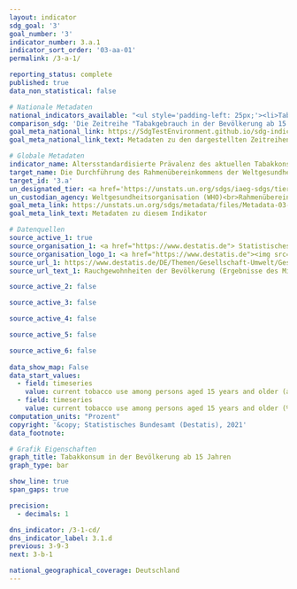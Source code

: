 ```yaml
---
layout: indicator    
sdg_goal: '3'    
goal_number: '3'    
indicator_number: 3.a.1    
indicator_sort_order: '03-aa-01'    
permalink: /3-a-1/    

reporting_status: complete    
published: true    
data_non_statistical: false    

# Nationale Metadaten    
national_indicators_available: "<ul style='padding-left: 25px;'><li>Tabakkonsum in der Bevölkerung ab 15 Jahren</li> <li> Tabakkonsum in der Bevölkerung ab 15 Jahren (altersstandardisiert auf die WHO-Standardbevölkerung)</li></ul>"    
comparison_sdg: 'Die Zeitreihe "Tabakgebrauch in der Bevölkerung ab 15 Jahren (altersstandardisiert nach der WHO Standard Population)" entspricht den globalen Metadaten. Die Zeitreihe "Tabakgebrauch in der Bevölkerung ab 15 Jahren" bietet zusätzliche Informationen.'    
goal_meta_national_link: https://SdgTestEnvironment.github.io/sdg-indicators/public/MetaDe/3.a.1.pdf    
goal_meta_national_link_text: Metadaten zu den dargestellten Zeitreihen    

# Globale Metadaten    
indicator_name: Altersstandardisierte Prävalenz des aktuellen Tabakkonsums bei Personen im Alter von 15 Jahren und älter    
target_name: Die Durchführung des Rahmenübereinkommens der Weltgesundheitsorganisation zur Eindämmung des Tabakgebrauchs in allen Ländern in geeigneter Weise stärken    
target_id: '3.a'    
un_designated_tier: <a href='https://unstats.un.org/sdgs/iaeg-sdgs/tier-classification/' title='Klicken Sie hier um weitere Informationen zur UN-Tier-Klassifikation zu erhalten.'  target='_blank'>Tier I</a>    
un_custodian_agency: Weltgesundheitsorganisation (WHO)<br>Rahmenübereinkommen der WHO zur Eindämmung des Tabakgebrauchs (WHO FCTC)    
goal_meta_link: https://unstats.un.org/sdgs/metadata/files/Metadata-03-0a-01.pdf    
goal_meta_link_text: Metadaten zu diesem Indikator        

# Datenquellen
source_active_1: true
source_organisation_1: <a href="https://www.destatis.de"> Statistisches Bundesamt (Destatis) </a>
source_organisation_logo_1: <a href="https://www.destatis.de"><img src="https://g205sdgs.github.io/sdg-indicators/public/OrgImgDe/destatis.png" alt="Logo destatis" style="height:60px; width:148px"/></a>
source_url_1: https://www.destatis.de/DE/Themen/Gesellschaft-Umwelt/Gesundheit/Gesundheitszustand-Relevantes-Verhalten/Tabellen/liste-rauchverhalten.html
source_url_text_1: Rauchgewohnheiten der Bevölkerung (Ergebnisse des Mikrozensus)

source_active_2: false

source_active_3: false

source_active_4: false

source_active_5: false

source_active_6: false
    
data_show_map: False    
data_start_values: 
  - field: timeseries
    value: current tobacco use among persons aged 15 years and older (age-standardised to who standard population) (%)
  - field: timeseries
    value: current tobacco use among persons aged 15 years and older (%)    
computation_units: "Prozent"    
copyright: '&copy; Statistisches Bundesamt (Destatis), 2021'    
data_footnote:     

# Grafik Eigenschaften    
graph_title: Tabakkonsum in der Bevölkerung ab 15 Jahren    
graph_type: bar    

show_line: true
span_gaps: true

precision:
  - decimals: 1    

dns_indicator: /3-1-cd/
dns_indicator_label: 3.1.d
previous: 3-9-3    
next: 3-b-1    

national_geographical_coverage: Deutschland    
---
```


<span></span>